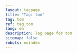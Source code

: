 ```yaml
---
layout: tagpage
title: "Tag: tom"
tag: tom
ref: tag_tom
lang: en
description: Tag page for tom
sitemap: false
robots: noindex
---
```

